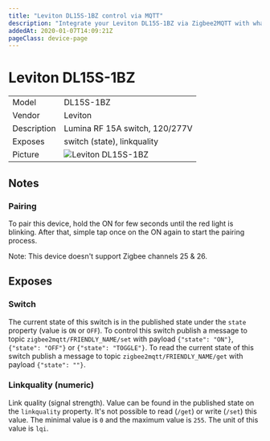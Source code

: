 ```yaml
---
title: "Leviton DL15S-1BZ control via MQTT"
description: "Integrate your Leviton DL15S-1BZ via Zigbee2MQTT with whatever smart home infrastructure you are using without the vendors bridge or gateway."
addedAt: 2020-01-07T14:09:21Z
pageClass: device-page
---
```


<!-- !!!! -->
<!-- ATTENTION: This file is auto-generated through docgen! -->
<!-- You can only edit the "Notes"-Section between the two comment lines "Notes BEGIN" and "Notes END". -->
<!-- Do not use h1 or h2 heading within "## Notes"-Section. -->
<!-- !!!! -->

# Leviton DL15S-1BZ

|     |     |
|-----|-----|
| Model | DL15S-1BZ  |
| Vendor  | Leviton  |
| Description | Lumina RF 15A switch, 120/277V |
| Exposes | switch (state), linkquality |
| Picture | ![Leviton DL15S-1BZ](https://www.zigbee2mqtt.io/images/devices/DL15S-1BZ.jpg) |


<!-- Notes BEGIN: You can edit here. Add "## Notes" headline if not already present. -->
## Notes


### Pairing
To pair this device, hold the ON for few seconds until the red light is blinking. After that, simple tap once on the ON again to start the pairing process.

Note: This device doesn't support Zigbee channels 25 & 26.

<!-- Notes END: Do not edit below this line -->


## Exposes

### Switch 
The current state of this switch is in the published state under the `state` property (value is `ON` or `OFF`).
To control this switch publish a message to topic `zigbee2mqtt/FRIENDLY_NAME/set` with payload `{"state": "ON"}`, `{"state": "OFF"}` or `{"state": "TOGGLE"}`.
To read the current state of this switch publish a message to topic `zigbee2mqtt/FRIENDLY_NAME/get` with payload `{"state": ""}`.

### Linkquality (numeric)
Link quality (signal strength).
Value can be found in the published state on the `linkquality` property.
It's not possible to read (`/get`) or write (`/set`) this value.
The minimal value is `0` and the maximum value is `255`.
The unit of this value is `lqi`.

